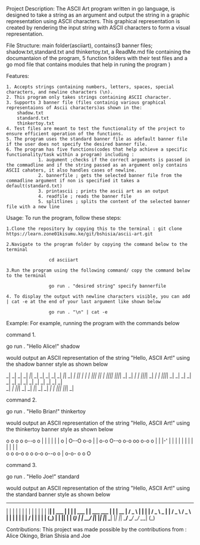 Project Description:
The ASCII Art program written in go language, is designed to take a string as an argument and output the string in a graphic representation using ASCII characters. This graphical representation is created by rendering the input string with ASCII characters to form a visual representation.

File Structure: main folder(asciiart), contains(3 banner files; shadow.txt,standard.txt and thinkertoy.txt, a ReadMe.md file containing the documantaion of the program, 5 function folders with their test files and a go mod file that contains modules that help in runing the program )

Features:


    1. Accepts strings containing numbers, letters, spaces, special characters, and newline characters (\n).
    2. This program only takes strings containing ASCII character.
    3. Supports 3 banner file (files containig various graphical representaions of Ascii characters)as shown in the:
        shadow.txt
        standard.txt
        thinkertoy.txt
    4. Test files are meant to test the functionality of the project to ensure efficient operation of the functions.
    5. The program uses the standard banner file as adefault banner file if the user does not specify the desired banner file.
    6. The program has five functions(codes that help achieve a specific functionality/task within a program) including : 
                1. augument ;checks if the correct arguments is passed in the commadline and if the string passed as an argument only contains ASCII cahaters, it also handles cases of newline.
                2. bannerfile ; gets the selected banner file from the commadline argument if non is specified it takes a default(standard.txt)
                3. printascii ; prints the ascii art as an output
                4. readfile ; reads the banner file
                5. splitlines ; splits the content of the selected banner file with a new line

Usage:
To run the program, follow these steps:

    1.Clone the repository by copying this to the terminal : git clone https://learn.zone01kisumu.ke/git/bshisia/ascii-art.git

    2.Navigate to the program folder by copying the command below to the terminal 

                    cd asciiart

    3.Run the program using the following command/ copy the command below to the terminal

                    go run . "desired string" specify bannerfile

    4. To display the output with newline characters visible, you can add | cat -e at the end of your last argument like shown below 

                    go run . "\n" | cat -e

Example:
For example, running the program with the commands below

command 1.

go run . "Hello Alice!" shadow

would output an ASCII representation of the string "Hello, ASCII Art!" using the shadow banner style as shown below

                                                                           
_|    _|          _| _|                  _|_|   _| _|                   _| 
_|    _|   _|_|   _| _|   _|_|         _|    _| _|      _|_|_|   _|_|   _| 
_|_|_|_| _|_|_|_| _| _| _|    _|       _|_|_|_| _| _| _|       _|_|_|_| _| 
_|    _| _|       _| _| _|    _|       _|    _| _| _| _|       _|          
_|    _|   _|_|_| _| _|   _|_|         _|    _| _| _|   _|_|_|   _|_|_| _| 
                                                                           

command 2.

go run . "Hello Brian!" thinkertoy

would output an ASCII representation of the string "Hello, ASCII Art!" using the thinkertoy banner style as shown below
                                               
o  o     o o           o--o                  o 
|  |     | |           |   |     o           | 
O--O o-o | | o-o       O--o  o-o    oo  o-o  o 
|  | |-' | | | |       |   | |   | | |  |  |   
o  o o-o o o o-o       o--o  o   | o-o- o  o O 
   
command 3.

go run . "Hello Joe!" standard

would output an ASCII representation of the string "Hello, ASCII Art!" using the standard banner style as shown below

 _    _          _   _                      _                  _  
| |  | |        | | | |                    | |                | | 
| |__| |   ___  | | | |   ___              | |   ___     ___  | | 
|  __  |  / _ \ | | | |  / _ \         _   | |  / _ \   / _ \ | | 
| |  | | |  __/ | | | | | (_) |       | |__| | | (_) | |  __/ |_| 
|_|  |_|  \___| |_| |_|  \___/         \____/   \___/   \___| (_) 
  
Contributions:
This project was made possible by the contributions from :
Alice Okingo, Brian Shisia and Joe